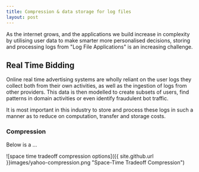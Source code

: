 ```yaml
---
title: Compression & data storage for log files
layout: post
---
```


As the internet grows, and the applications we build increase in complexity by utilising user data to make smarter more personalised decisions, storing and processing logs from "Log File Applications" is an increasing challenge.

## Real Time Bidding

Online real time advertising systems are wholly reliant on the user logs they collect both from their own activities, as well as the ingestion of logs from other providers. This data is then modelled to create subsets of users, find patterns in domain activities or even identify fraudulent bot traffic.

It is most important in this industry to store and process these logs in such a manner as to reduce on computation, transfer and storage costs. 

### Compression

Below is a ...

![space time tradeoff compression options]({{ site.github.url }}images/yahoo-compression.png "Space-Time Tradeoff Compression")
